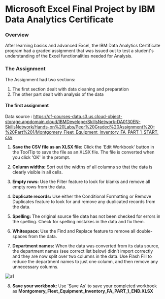 # Microsoft Excel Final Project by IBM Data Analytics Certificate

### Overview 

After learning basics and advanced Excel, the IBM Data Analytics Certificate program had a graded assignment that was issued out to test a student's understanding of the Excel functionalities needed for Analysis.
### The Assignment

The Assignment had two sections:

1. The first section dealt with data cleaning and preparation
2. The other part dealt with analysis of the data


#### The first assignment

Data source : https://cf-courses-data.s3.us.cloud-object-storage.appdomain.cloud/IBMDeveloperSkillsNetwork-DA0130EN-SkillsNetwork/Hands-on%20Labs/Peer%20Graded%20Assignment%20-%20Part%201/Montgomery_Fleet_Equipment_Inventory_FA_PART_1_START.csv

1. **Save the CSV file as an XLSX file:** Click the 'Edit Workbook' button in the ToolTip to save the file as an XLSX file. The file is converted when you click 'OK' in the prompt.

2. **Column widths:** Sort out the widths of all columns so that the data is clearly visible in all cells.

3. **Empty rows:** Use the Filter feature to look for blanks and remove all empty rows from the data.

4. **Duplicate records:** Use either the Conditional Formatting or Remove Duplicates feature to look for and remove any duplicated records from the data.

5. **Spelling:** The original source file data has not been checked for errors in the spelling. Check for spelling mistakes in the data and fix them.

6. **Whitespace:** Use the Find and Replace feature to remove all double-spaces from the data.

7. **Department names:** When the data was converted from its data source, the department names (see correct list below) didn’t import correctly and they are now split over two columns in the data. Use Flash Fill to reduce the department names to just one column, and then remove any unnecessary columns.

![a1](https://user-images.githubusercontent.com/74729228/197416790-38dbae48-016d-49c8-8583-fa197da0afcc.png)

8. **Save your workbook:** Use 'Save As' to save your completed workbook as **Montgomery_Fleet_Equipment_Inventory_FA_PART_1_END.XLSX**
